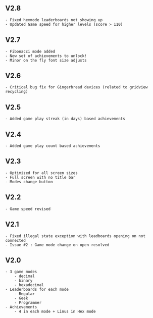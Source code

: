 V2.8
----
	- Fixed hexmode leaderboards not showing up
	- Updated Game speed for higher levels (score > 110)

V2.7
----
	- Fibonacci mode added
	- New set of achievements to unlock!
	- Minor on the fly font size adjusts

V2.6
-----
	- Critical bug fix for Gingerbread devices (related to gridview recycling)

V2.5
-----
	- Added game play streak (in days) based achievements

V2.4
-----
	- Added game play count based achievements

V2.3
------
	- Optimized for all screen sizes
	- Full screen with no title bar
	- Modes change button

V2.2
-------
	- Game speed revised

V2.1
--------
	- Fixed illegal state exception with leadboards opening on not connected
	- Issue #2 : Game mode change on open resolved


V2.0
--------
	- 3 game modes
		- decimal
		- binary
		- hexadecimal
	- Leaderboards for each mode
		- Regular
		- Geek
		- Programmer
	- Achievements
		- 4 in each mode + Linus in Hex mode
